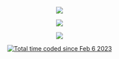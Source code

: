 <p align="center">
  <img src="https://github-readme-stats-delta-pearl.vercel.app/api?username=ImpatientTurtle&count_private=true&show_icons=true&theme=tokyonight" />
</p>

<p align="center">
  <img src="https://github-readme-stats-delta-pearl.vercel.app/api/top-langs/?username=ImpatientTurtle&theme=tokyonight&langs_count=10" />
</p>

<p align="center">
  <img src="https://komarev.com/ghpvc/?username=ImpatientTurtle&color=38bcad&style=for-the-badge&label=Profile+Views" />
</p>

<p align="center">
  <a href="https://wakatime.com/@c9097350-6256-4637-976e-ecbd0ab78461">
    <img src="https://wakatime.com/badge/user/c9097350-6256-4637-976e-ecbd0ab78461.svg" alt="Total time coded since Feb 6 2023" />
  </a>
</p>
